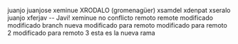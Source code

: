 juanjo juanjose xeminue
XRODALO (gromenagüer)
xsamdel
xdenpat
xseralo
juanjo
xferjav -- Javi!
xeminue
no conflicto remoto
remote
modificado
modificado branch nueva
modificado para remoto
modificado para remoto 2
modificado para remoto 3
esta es la nueva rama
